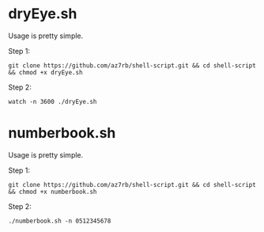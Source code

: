 # dryEye.sh

Usage is pretty simple.

Step 1:
```
git clone https://github.com/az7rb/shell-script.git && cd shell-script && chmod +x dryEye.sh
```
Step 2:
```
watch -n 3600 ./dryEye.sh
```

# numberbook.sh

Usage is pretty simple.

Step 1:
```
git clone https://github.com/az7rb/shell-script.git && cd shell-script && chmod +x numberbook.sh
```
Step 2:
```
./numberbook.sh -n 0512345678
```
